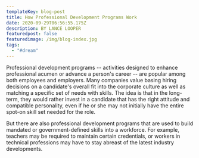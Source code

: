 ```yaml
---
templateKey: blog-post
title: How Professional Development Programs Work
date: 2020-09-29T06:56:55.175Z
description: BY LANCE LOOPER
featuredpost: false
featuredimage: /img/blog-index.jpg
tags:
  - "#dream"
---
```

Professional development programs -- activities designed to enhance professional acumen or advance a person's career -- are popular among both employees and employers. Many companies value basing hiring decisions on a candidate's overall fit into the corporate culture as well as matching a specific set of needs with skills. The idea is that in the long-term, they would rather invest in a candidate that has the right attitude and compatible personality, even if he or she may not initially have the entire spot-on skill set needed for the role.

But there are also professional development programs that are used to build mandated or government-defined skills into a workforce. For example, teachers may be required to maintain certain credentials, or workers in technical professions may have to stay abreast of the latest industry developments.
